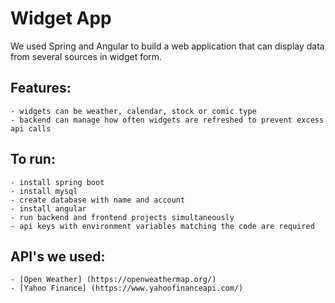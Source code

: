 # Widget App
We used Spring and Angular to build a web application that can display data from several sources in widget form.

## Features:
    - widgets can be weather, calendar, stock or comic type
    - backend can manage how often widgets are refreshed to prevent excess api calls

## To run:
    - install spring boot
    - install mysql
    - create database with name and account 
    - install angular
    - run backend and frontend projects simultaneously
    - api keys with environment variables matching the code are required

## API's we used:
    - [Open Weather] (https://openweathermap.org/)
    - [Yahoo Finance] (https://www.yahoofinanceapi.com/) 
    
